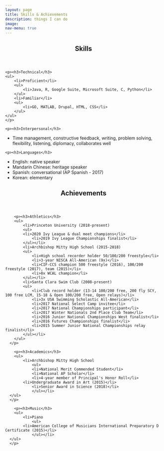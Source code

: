 ```yaml
---
layout: page
title: Skills & Achievements
description: things I can do
image:
nav-menu: true
---
```


<!-- Main -->
<div id="main">

<!-- One -->
<section id="one">
	<div class="inner">
		<header class="major">
			<h1>Skills</h1>
		</header>

	<p><h3>Technical</h3>
	<ul>
		<li>Proficient</li>
		<ul>
			<li>Java, R, Google Suite, Microsoft Suite, C, Python</li>
		</ul>
		<li>Familiar</li>
		<ul>
			<li>GO, MATLAB, Drupal, HTML, CSS</li>
		</ul>
	</ul>
	</p>

	<p><h3>Interpersonal</h3>
  <ul>
		<li>Time management, constructive feedback, writing, problem solving, flexibility, listening, diplomacy, collaborates well</li>
  </ul>
  </p>

	<p><h3>Languages</h3>
  <ul>
		<li>English: native speaker</li>
		<li>Mandarin Chinese: heritage speaker</li>
		<li>Spanish: conversational (AP Spanish - 2017)</li>
		<li>Korean: elementary</li>
  </ul>
  </p>

</div>
</section>

<section id="two">
	<div class="inner">
    <header class="major">
      <h1>Achievements</h1>
    </header>

		<p><h3>Athletics</h3>
		<ul>
			<li>Princeton University (2018-present)
			<ul>
		    <li>2020 Ivy League & dual meet champions</li>
				<li>2019 Ivy League Championships finalist</li>
			</ul></li>
			<li>Archbishop Mitty High School (2015-2018)
			<ul>
				<li>High school recorder holder 50/100/200 freestyle</li>
				<li>3-year NISCA All-American (9x)</li>
				<li>CIF-CCS champion 500 freestyle (2016), 100/200 freestyle (2017), team (2015)</li>
				<li>8x WCAL champion</li>
			</ul></li>
			<li>Santa Clara Swim Club (2008-present)
			<ul>
				<li>Club record holder (13-14 100/200 free, 200 fly SCY, 100 free LCM, 15-18 & Open 100/200 free, Open relays)</li>
				<li>3x USA Swimming Scholastic All-American</li>
				<li>2017 National Select Camp invitee</li>
				<li>2017 National Championships participant</li>
				<li>2017 Winter Nationals 2nd Place Club Team</li>
				<li>2016 Junior National Championships West finalist</li>
				<li>2016 Futures Championships finalist</li>
				<li>2015 Summer Junior National Championships relay finalist</li>
			</ul></li>
		</ul>
	  </p>

		<p><h3>Academics</h3>
		<ul>
			<li>Archbishop Mitty High School
				<ul>
				<li>National Merit Commended Student</li>
				<li>National AP Scholar</li>
				<li>4-year member of Principal's Honor Roll</li>
		    <li>Undergraduate Award in Art (2015)</li>
				<li>Senior Award in Science (2018)</li>
				</ul></li>
	  </ul>
	  </p>

		<p><h3>Music</h3>
		<ul>
			<li>Piano
				<ul>
		    <li>American College of Musicians International Preparatory D Certificate (2015)</li>
				</ul></li>
	  </ul>
	  </p>

</div>
</section>
</div>
